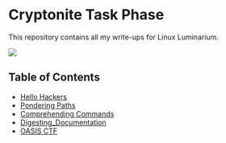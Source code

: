 # Cryptonite Task Phase

This repository contains all my write-ups for Linux Luminarium.

![](https://i.imgur.com/QevQHmx.png)

## Table of Contents
- [Hello Hackers](./LinuxLuminarium/HelloHackers.md)
- [Pondering Paths](./LinuxLuminarium/Pondering_Paths.md)
- [Comprehending Commands](./LinuxLuminarium/Comprehending_Commands.md)
- [Digesting_Documentation](./LinuxLuminarium/Digesting_Documentation.md)
- [OASIS CTF](./LinuxLuminarium/OASIS_CTF.md)